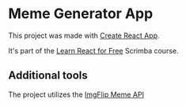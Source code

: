 # Meme Generator App

This project was made with [Create React App](https://github.com/facebook/create-react-app).

It's part of the [Learn React for Free](https://scrimba.com/learn/learnreact) Scrimba course.

## Additional tools

The project utilizes the [ImgFlip Meme API](https://imgflip.com/api)
